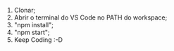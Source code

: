 1. Clonar;
2. Abrir o terminal do VS Code no PATH do workspace;
3. "npm install";
4. "npm start";
5. Keep Coding :-D
